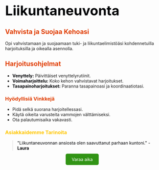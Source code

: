 


# <span style="color: #000205; font-size: 44px;">Liikuntaneuvonta</span>

## <span style="color: #e03e00;">Vahvista ja Suojaa Kehoasi</span>

Opi vahvistamaan ja suojaamaan tuki- ja liikuntaelimistöäsi kohdennetuilla harjoituksilla ja oikealla asennolla.

## <span style="color: #e03e00;">Harjoitusohjelmat</span>

- **<span style="color: #000205;">Venyttely:</span>** Päivittäiset venyttelyrutiinit.
- **<span style="color: #000205;">Voimaharjoittelu:</span>** Koko kehon vahvistavat harjoitukset.
- **<span style="color: #000205;">Tasapainoharjoitukset:</span>** Paranna tasapainoasi ja koordinaatiotasi.

### <span style="color: #e03e00;">Hyödyllisiä Vinkkejä</span>

- Pidä selkä suorana harjoitellessasi.
- Käytä oikeita varusteita vammojen välttämiseksi.
- Ota palautumisaika vakavasti.

### <span style="color: #ffc600;">Asiakkaidemme Tarinoita</span>

> <span style="color: #000205;">"Liikuntaneuvonnan ansiosta olen saavuttanut parhaan kuntoni." - **Laura**</span>

<div style="text-align: center; margin-top: 20px;">
  <a href="/contact" style="background-color: #319415; color: white; padding: 10px 20px; text-decoration: none; border-radius: 5px;">Varaa aika</a>
</div>
